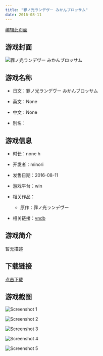 ```yaml
---
title: "罪ノ光ランデヴー みかんブロッサム"
date: 2016-08-11
---
```

[编辑此页面](https://github.com/ACG-3/ADV3-source/blob/main/source/_posts/%E7%BD%AA%E3%83%8E%E5%85%89%E3%83%A9%E3%83%B3%E3%83%87%E3%83%B4%E3%83%BC%20%E3%81%BF%E3%81%8B%E3%82%93%E3%83%96%E3%83%AD%E3%83%83%E3%82%B5%E3%83%A0.md)

## 游戏封面

![罪ノ光ランデヴー みかんブロッサム](https%3A//pan.timero.xyz/onedrive/img_lib_001/%E7%BD%AA%E3%83%8E%E5%85%89%E3%83%A9%E3%83%B3%E3%83%87%E3%83%B4%E3%83%BC%20%E3%81%BF%E3%81%8B%E3%82%93%E3%83%96%E3%83%AD%E3%83%83%E3%82%B5%E3%83%A0_cover.avif)


## 游戏名称

- 日文：罪ノ光ランデヴー みかんブロッサム
- 英文：None
- 中文：None

- 别名：


## 游戏信息

- 时长：none h
- 开发者：minori
- 发售日期：2016-08-11
- 游戏平台：win
- 相关作品：
   - 原作：罪ノ光ランデヴー

- 相关链接：[vndb](https://vndb.org/v37380)


## 游戏简介

暂无描述


## 下载链接

[点击下载](https://pan.timero.xyz/onedrive/adv_lib_001/%E7%BD%AA%E3%83%8E%E5%85%89%E3%83%A9%E3%83%B3%E3%83%87%E3%83%B4%E3%83%BC%20%E3%81%BF%E3%81%8B%E3%82%93%E3%83%96%E3%83%AD%E3%83%83%E3%82%B5%E3%83%A0)


## 游戏截图


![Screenshot 1](https%3A//pan.timero.xyz/onedrive/img_lib_001/%E7%BD%AA%E3%83%8E%E5%85%89%E3%83%A9%E3%83%B3%E3%83%87%E3%83%B4%E3%83%BC%20%E3%81%BF%E3%81%8B%E3%82%93%E3%83%96%E3%83%AD%E3%83%83%E3%82%B5%E3%83%A0_Screenshot_1.avif)

![Screenshot 2](https%3A//pan.timero.xyz/onedrive/img_lib_001/%E7%BD%AA%E3%83%8E%E5%85%89%E3%83%A9%E3%83%B3%E3%83%87%E3%83%B4%E3%83%BC%20%E3%81%BF%E3%81%8B%E3%82%93%E3%83%96%E3%83%AD%E3%83%83%E3%82%B5%E3%83%A0_Screenshot_2.avif)

![Screenshot 3](https%3A//pan.timero.xyz/onedrive/img_lib_001/%E7%BD%AA%E3%83%8E%E5%85%89%E3%83%A9%E3%83%B3%E3%83%87%E3%83%B4%E3%83%BC%20%E3%81%BF%E3%81%8B%E3%82%93%E3%83%96%E3%83%AD%E3%83%83%E3%82%B5%E3%83%A0_Screenshot_3.avif)

![Screenshot 4](https%3A//pan.timero.xyz/onedrive/img_lib_001/%E7%BD%AA%E3%83%8E%E5%85%89%E3%83%A9%E3%83%B3%E3%83%87%E3%83%B4%E3%83%BC%20%E3%81%BF%E3%81%8B%E3%82%93%E3%83%96%E3%83%AD%E3%83%83%E3%82%B5%E3%83%A0_Screenshot_4.avif)

![Screenshot 5](https%3A//pan.timero.xyz/onedrive/img_lib_001/%E7%BD%AA%E3%83%8E%E5%85%89%E3%83%A9%E3%83%B3%E3%83%87%E3%83%B4%E3%83%BC%20%E3%81%BF%E3%81%8B%E3%82%93%E3%83%96%E3%83%AD%E3%83%83%E3%82%B5%E3%83%A0_Screenshot_5.avif)

